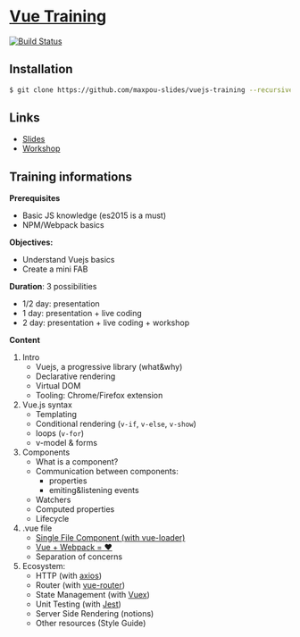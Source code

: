 # [Vue Training](https://github.com/maxpou-slides/vuejs-training)

[![Build Status](https://travis-ci.org/maxpou-slides/vuejs-training.svg?branch=master)](https://travis-ci.org/maxpou-slides/vuejs-training)

## Installation

```bash
$ git clone https://github.com/maxpou-slides/vuejs-training --recursive
```

## Links

* [Slides](http://slides.maxpou.fr/vuejs-training/)
* [Workshop](http://slides.maxpou.fr/vuejs-training/_book/index.html)

## Training informations

**Prerequisites**

* Basic JS knowledge (es2015 is a must)
* NPM/Webpack basics
 
**Objectives:**

* Understand Vuejs basics
* Create a mini FAB
 
**Duration**: 3 possibilities

* 1/2 day: presentation
* 1 day: presentation + live coding
* 2 day: presentation + live coding + workshop


**Content**

1. Intro
    * Vuejs, a progressive library (what&why)
    * Declarative rendering
    * Virtual DOM
    * Tooling: Chrome/Firefox extension
2. Vue.js syntax
    * Templating
    * Conditional rendering (`v-if`, `v-else`, `v-show`)
    * loops (`v-for`)
    * v-model & forms
4. Components
    * What is a component?
    * Communication between components: 
        * properties
        * emiting&listening events
    * Watchers
    * Computed properties
    * Lifecycle
5. .vue file
    * [Single File Component (with vue-loader)](https://vue-loader.vuejs.org/en/)
    * [Vue + Webpack = ❤️](http://vuejs-templates.github.io/webpack/)
    * Separation of concerns
3. Ecosystem:
    * HTTP (with [axios](https://github.com/mzabriskie/axios))
    * Router (with [vue-router](https://router.vuejs.org/en/))
    * State Management (with [Vuex](https://vuex.vuejs.org/en/))
    * Unit Testing (with [Jest](https://github.com/facebook/jest))
    * Server Side Rendering (notions)
    * Other resources (Style Guide)